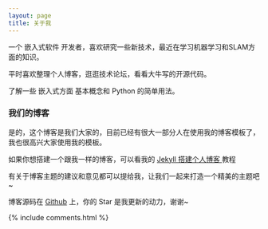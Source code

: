 ```yaml
---
layout: page
title: 关于我 
---
```


一个 嵌入式软件 开发者，喜欢研究一些新技术，最近在学习机器学习和SLAM方面的知识。
<p>
平时喜欢整理个人博客，逛逛技术论坛，看看大牛写的开源代码。
<p>
了解一些 嵌入式方面 基本概念和 Python 的简单用法。

<p>

<h3> 我们的博客 </h3>  

<p>

是的，这个博客是我们大家的，目前已经有很大一部分人在使用我的博客模板了，我也很高兴大家使用我的模板。

<p>

如果你想搭建一个跟我一样的博客，可以看我的 
<a href="/2016/10/jekyll_tutorials1/"> Jekyll 搭建个人博客 </a>
教程

<p>

有关于博客主题的建议和意见都可以提给我，让我们一起来打造一个精美的主题吧~ 

<p> 

博客源码在 <a target="_blank" href='https://github.com/YajunQi/YajunQi.github.io'>Github</a> 上，你的 Star 是我更新的动力，谢谢~

<p> 

<p> 

<p> 


{% include comments.html %}

